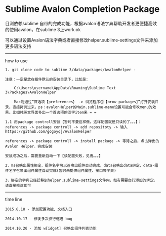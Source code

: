 Sublime Avalon Completion Package
===============================

目测依赖sublime 自带的完成功能，根据avalon语法字典帮助开发者更便捷高效的使用avalon，在sublime 3上work ok

可以通过设置Avalon语法字典或者直接修改helper.sublime-settings文件来添加更多语法支持

-------
how to use

	1. git clone code to sublime 3/data/packages/AvalonHelper - 
	
	注意：一定是放在插件默认的安装目录下，比如是:
		
		C:\Users\username\AppData\Roaming\Sublime Text 3\Packages\AvalonHelper
		
		Mac则通过“首选项【preferences】 -> 浏览程序包【brow packages】”打开安装目录，直接拷贝过来，ps：avalonHelper的Main.sublime-menu设置可能会修改menu的效果，比如纯英文界面多出一个首选项的汉字item来 = =
		
	1.1 用package controll安装【暂时不要这样做，这样配置就是只读的了。。。】：
	references -> package controll -> add repositoty -> 输入https://github.com/gogoyqj/AvalonHelper
	
	references -> package controll -> install package -> 等待之后，点击弹出的Avalon Helper，完成安装
	
	安装成功之后，需要重新启动一下【读配置失败，见鬼。。。】

	2，ms召唤出属性绑定，组件名字可以召唤出组件自动完成，data召唤出data绑定，data-组件名字召唤出组件属性自动完成(暂时未提供组件属性、接口等字典)

	3，绑定的字典已经迁移到helper.sublime-settings文件内，如有需要自行添加的绑定，请直接修改即可


-------
time line

	2015.8.18 - 添加配置功能、文档入口

	2014.10.17 - 修复多次换行缩进 bug

	2014.10.20 - 添加 w[idget] 召唤出组件列表功能
